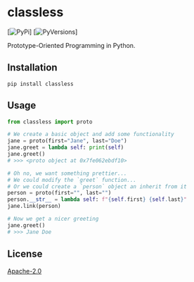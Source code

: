 classless
=========
[![PyPi](https://badge.fury.io/py/classless.svg)]
[![PyVersions](https://img.shields.io/pypi/pyversions/classless.svg)]

Prototype-Oriented Programming in Python.

Installation
------------
`pip install classless`

Usage
-----

```Python
from classless import proto

# We create a basic object and add some functionality
jane = proto(first="Jane", last="Doe")
jane.greet = lambda self: print(self)
jane.greet()
# >>> <proto object at 0x7fe062ebdf10>

# Oh no, we want something prettier...
# We could modify the `greet` function...
# Or we could create a `person` object an inherit from it
person = proto(first="", last="")
person.__str__ = lambda self: f"{self.first} {self.last}"
jane.link(person)

# Now we get a nicer greeting
jane.greet()
# >>> Jane Doe
```

License
-------
[Apache-2.0](./LICENSE)
